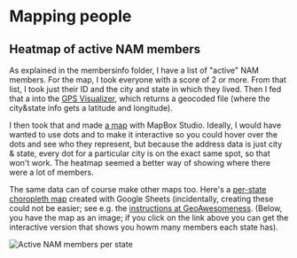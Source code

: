 # Mapping people

## Heatmap of active NAM members

As explained in the membersinfo folder, I have a list of "active" NAM members. For the map, I took everyone with a score of 2 or more. From that list, I took just their ID and the city and state in which they lived. Then I fed that a into the [GPS Visualizer](https://www.gpsvisualizer.com/geocoder/), which returns a geocoded file (where the city&state info gets a latitude and longitude).

I then took that and made [a map](https://api.mapbox.com/styles/v1/vhulden/cklewcktt0fe917sbgh75hjqa.html?fresh=true&title=copy&access_token=pk.eyJ1Ijoidmh1bGRlbiIsImEiOiJjaXhkYzFmc3UwMGtnMm9sZnZob2psbmJlIn0.cdxpQbloljQQ7KtgZHkKJQ) with MapBox Studio. Ideally, I would have wanted to use dots and to make it interactive so you could hover over the dots and see who they represent, but because the address data is just city & state, every dot for a particular city is on the exact same spot, so that won't work. The heatmap seemed a better way of showing where there were a lot of members.

The same data can of course make other maps too. Here's a [per-state choropleth map](https://docs.google.com/spreadsheets/d/e/2PACX-1vSsJcuJ9JFb4MYF0TZbrA4jwEdf8hzyBKJJC0queCudGMduzqQ5iOFj1iWN1EOooWEINR5DK9w8fA0r/pubchart?oid=1273408223&format=interactive) created with Google Sheets (incidentally, creating these could not be easier; see e.g. the [instructions at GeoAwesomeness](https://geoawesomeness.com/make-awesome-interactive-map-using-google-sheets-1-minute/). (Below, you have the map as an image; if you click on the link above you can get the interactive version that shows you howm many members each state has).

![Active NAM members per state](https://github.com/vhulden/governmentbythebosses/blob/main/maps/activemembers.png)
